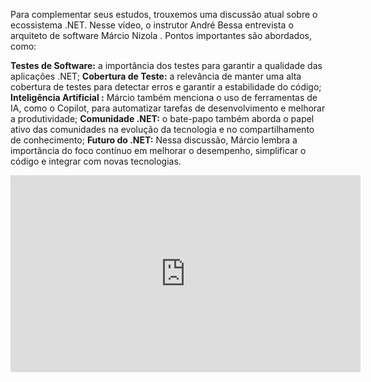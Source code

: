﻿Para complementar seus estudos, trouxemos uma discussão atual sobre o ecossistema .NET. Nesse vídeo, o instrutor André Bessa entrevista o arquiteto de software Márcio Nizola . Pontos importantes são abordados, como:

**Testes de Software:** a importância dos testes para garantir a qualidade das aplicações .NET;
**Cobertura de Teste:** a relevância de manter uma alta cobertura de testes para detectar erros e garantir a estabilidade do código;
**Inteligência Artificial :** Márcio também menciona o uso de ferramentas de IA, como o Copilot, para automatizar tarefas de desenvolvimento e melhorar a produtividade;
**Comunidade .NET:** o bate-papo também aborda o papel ativo das comunidades na evolução da tecnologia e no compartilhamento de conhecimento;
**Futuro do .NET:** Nessa discussão, Márcio lembra a importância do foco contínuo em melhorar o desempenho, simplificar o código e integrar com novas tecnologias. 

<iframe width="560" height="315" src="https://www.youtube.com/embed/T6QLlaT90i4?si=jzIQeJ4pwwb0Utt-" title="YouTube video player" frameborder="0" allow="accelerometer; autoplay; clipboard-write; encrypted-media; gyroscope; picture-in-picture; web-share" referrerpolicy="strict-origin-when-cross-origin" allowfullscreen="true"></iframe>